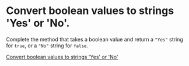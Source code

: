 # Convert boolean values to strings 'Yes' or 'No'.

Complete the method that takes a boolean value and return a `"Yes"` string for `true`, or a `"No"` string for `false`.

[Convert boolean values to strings 'Yes' or 'No'](https://www.codewars.com/kata/convert-boolean-values-to-strings-yes-or-no)
